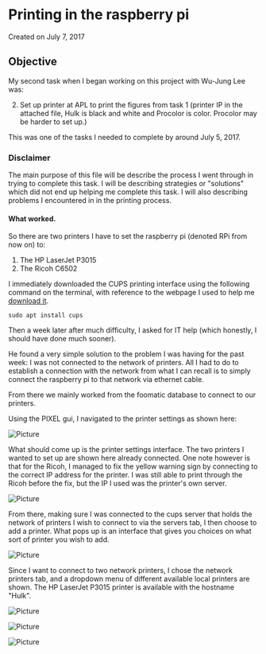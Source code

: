 
# Printing in the raspberry pi

Created on July 7, 2017

## Objective 

My second task when I began working on this project with Wu-Jung Lee was:

2. Set up printer at APL to print the figures from task 1 (printer IP in the attached file, 
   Hulk is black and white and Procolor is color. Procolor may be harder to set up.)

This was one of the tasks I needed to complete by around July 5, 2017.

### Disclaimer

The main purpose of this file will be describe the process I went through in trying to complete
this task. I will be describing strategies or "solutions" which did not end up helping me 
complete this task. I will also describing problems I encountered in in the printing process.

#### What worked.

So there are two printers I have to set the raspberry pi (denoted RPi from now on) to:

1. The HP LaserJet P3015
2. The Ricoh C6502

I immediately downloaded the CUPS printing interface using the following command on the terminal,
with reference to the webpage I used to help me [download it](https://help.ubuntu.com/lts/serverguide/cups.html).

```
sudo apt install cups
```

Then a week later after much difficulty, I asked for IT help (which honestly, I should have done much sooner).

He found a very simple solution to the problem I was having for the past week: I was not connected to the network
of printers. All I had to do to establish a connection with the network from what I can recall is to simply
connect the raspberry pi to that network via ethernet cable.

From there we mainly worked from the foomatic database to connect to our printers.

Using the PIXEL gui, I navigated to the printer settings as shown here:

![Picture](screenshots/2017-08-02-142249_1824x984_scrot.png)

What should come up is the printer settings interface. The two printers I wanted to set up are shown here already connected. One note however is that for the Ricoh, I managed to fix the yellow warning sign by connecting to the correct IP address for the printer. I was still able to print through the Ricoh before the fix, but the IP I used was the printer's own server.

![Picture](screenshots/print1.png)

From there, making sure I was connected to the cups server that holds the network of printers I wish to connect to via the servers tab, I then choose to add a printer. What pops up is an interface that gives you choices on what sort of printer you wish to add.

![Picture](screenshots/2017-08-02-143648_1824x984_scrot.png)

Since I want to connect to two network printers, I chose the network printers tab, and a dropdown menu of different available local printers are shown. The HP LaserJet P3015 printer is available with the hostname "Hulk". 

![Picture](screenshots/2017-08-02-143655_1824x984_scrot.png)

![Picture](screenshots/2017-08-02-144841_1824x984_scrot.png)

![Picture](screenshots/2017-08-02-144919_1824x984_scrot.png)

